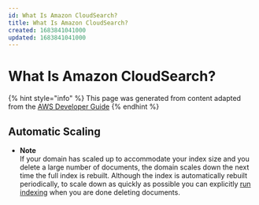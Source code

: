 ```yaml
---
id: What Is Amazon CloudSearch?
title: What Is Amazon CloudSearch?
created: 1683841041000
updated: 1683841041000
---
```

# What Is Amazon CloudSearch?

{% hint style="info" %}
This page was generated from content adapted from the [AWS Developer Guide](https://github.com/awsdocs/amazon-cloudsearch-developer-guide.git)
{% endhint %}

## Automatic Scaling

- **Note**  
If your domain has scaled up to accommodate your index size and you delete a large number of documents, the domain scales down the next time the full index is rebuilt\. Although the index is automatically rebuilt periodically, to scale down as quickly as possible you can explicitly [run indexing](indexing.md) when you are done deleting documents\.

